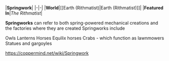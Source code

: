 |**Springwork**|
|-|-|
|**World**|[[Earth (Rithmatist)\|Earth (Rithmatist)]]|
|**Featured In**|*The Rithmatist*|

**Springworks** can refer to both spring-powered mechanical creations and the factories where they are created
Springworks include

Owls 
Lanterns
Horses
Equilix horses
Crabs - which function as lawnmowers
Statues and gargoyles


https://coppermind.net/wiki/Springwork